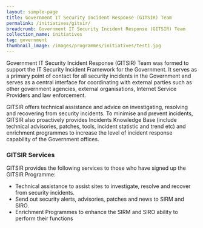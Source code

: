 ```yaml
---
layout: simple-page
title: Government IT Security Incident Response (GITSIR) Team 
permalink: /initiatives/gitsir/
breadcrumb: Government IT Security Incident Response (GITSIR) Team 
collection_name: initiatives
tag: government
thumbnail_image: /images/programmes/initiatives/test1.jpg
---
```


Government IT Security Incident Response (GITSIR) Team was formed to support the IT Security Incident Framework for the Government. It serves as a primary point of contact for all security incidents in the Government and serves as a central interface for coordinating with external parties such as other government agencies, external organisations, Internet Service Providers and law enforcement.

GITSIR offers technical assistance and advice on investigating, resolving and recovering from security incidents. To minimise and prevent incidents, GITSIR also proactively provides Incidents Knowledge Base (include technical advisories, patches, tools, incident statistic and trend etc) and enrichment programmes to increase the level of incident response capability of the Government offices.

### **GITSIR Services**

GITSIR provides the following services to those who have signed up the GITSIR Programme:

* Technical assistance to assist sites to investigate, resolve and recover from security incidents. 
* Send out security alerts, advisories, patches and news to SIRM and SIRO. 
* Enrichment Programmes to enhance the SIRM and SIRO ability to perform their functions
